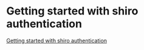 # Getting started with shiro authentication
[Getting started with shiro authentication](https://aiwithcloud.com/2022/09/19/getting_started_with_shiro_authentication/)